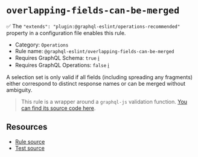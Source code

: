 # `overlapping-fields-can-be-merged`

✅ The `"extends": "plugin:@graphql-eslint/operations-recommended"` property in a configuration file enables this rule.

- Category: `Operations`
- Rule name: `@graphql-eslint/overlapping-fields-can-be-merged`
- Requires GraphQL Schema: `true` [ℹ️](../../README.md#extended-linting-rules-with-graphql-schema)
- Requires GraphQL Operations: `false` [ℹ️](../../README.md#extended-linting-rules-with-siblings-operations)

A selection set is only valid if all fields (including spreading any fragments) either correspond to distinct response names or can be merged without ambiguity.

> This rule is a wrapper around a `graphql-js` validation function. [You can find its source code here](https://github.com/graphql/graphql-js/blob/main/src/validation/rules/OverlappingFieldsCanBeMergedRule.ts).

## Resources

- [Rule source](https://github.com/graphql/graphql-js/blob/main/src/validation/rules/OverlappingFieldsCanBeMergedRule.ts)
- [Test source](https://github.com/graphql/graphql-js/tree/main/src/validation/__tests__/OverlappingFieldsCanBeMergedRule-test.ts)
